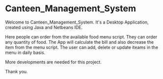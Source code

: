 # Canteen_Management_System

Welcome to Canteen_Management_System. It's a Desktop Application, created using Java and Netbeans IDE.

Here people can order from the available food menu script. They can order any quantity of food. The App will calculate the bill and also decrease the item from the menu script.
The user can add, delete or update iteams in the menu in daily basis.

More developments are needed for this project.

Thank you.
